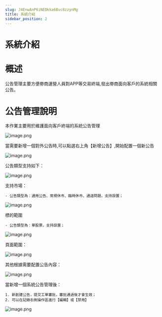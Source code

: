 ```yaml
---
slug: J4EnwAnP6iNEOkka6Bvc8zzynMg
title: 系統介紹
sidebar_position: 2
---
```



# 系統介紹


# 概述


公告管理主要方便劵商運營人員對APP等交易終端,發出劵商面向客戶的系統相關公告。


# 公告管理說明


本作業主要用於維護面向客戶終端的系統公告管理


![image.png](/assets/d04744090fcd61879ac0026fae04904a.png)


當需要新增一個對外公告時,可以點選右上角【新增公告】,開始配置一個新公告


![image.png](/assets/5341074003c9dd1cb0e63d2c93c91b8c.png)


公告類型支持如下：                                                                          


![image.png](/assets/9cacb3d27eb71cd5d6dabecac56bf1e5.png)


支持市場：

    - 公告類型為：通用公告、常規休市、臨時休市、通道問題，支持設置；

![image.png](/assets/e0278af1c253cc8ae9db9343f93a4f9b.png)


標的範圍

    - 公告類型為：單股票，支持設置；

![image.png](/assets/833a8aed381d00925fd87eddf9e59e8e.png)


頁面範圍：


![image.png](/assets/a21981aef462e48ef6409da2b9aece58.png)


其他根據需要配置公告內容：


![image.png](/assets/d2a89e68be6e457057390c9c2178bd48.png)


當新增一個系統公告管理後：

    1. 新創建公告，提交工單審批，審批通過後才會生效；
    2. 可以在記錄右側操作區進行【編輯】或【禁用】

![image.png](/assets/0206ffab53bd063c29f0a3d9f3508965.png)

